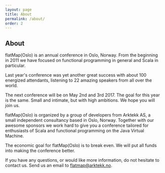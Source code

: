 ```yaml
---
layout: page
title: About
permalink: /about/
order: 2
---
```


## About

flatMap(Oslo) is an annual conference in Oslo, Norway.
From the beginning in 2011 we have focused on functional programming in general
and Scala in particular.

Last year's conference was yet another great success with about 100 energized
attendants, listening to 22 amazing speakers from all over the world.

The next conference will be on May 2nd and 3rd 2017.
The goal for this year is the same. Small and intimate, but with high ambitions.
We hope you will join us.


flatMap(Oslo) is organized by a group of developers from Arktekk AS, a small
independent consultancy based in Oslo, Norway.
Together with our awesome sponsors we work hard to give you a conference
tailored for enthusiasts of Scala and functional programming on the Java
Virtual Machine.

The economic goal for flatMap(Oslo) is to break even. We will put all funds into
making the conference better.

If you have any questions, or would like more information, do not hesitate to
contact us. Send us an email to [flatmap@arktekk.no](mailto:flatmap@arktekk.no).
